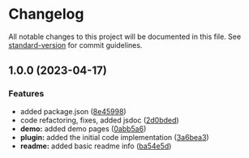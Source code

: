 # Changelog

All notable changes to this project will be documented in this file. See [standard-version](https://github.com/conventional-changelog/standard-version) for commit guidelines.

## 1.0.0 (2023-04-17)


### Features

* added package.json ([8e45998](https://github.com/sunt-programator/eleventy-plugin-mathjax/commit/8e45998d5a30441b683fcb2e7c2cd9d456b037ef))
* code refactoring, fixes, added jsdoc ([2d0bded](https://github.com/sunt-programator/eleventy-plugin-mathjax/commit/2d0bdedf8f887992dd9fa65a51ff0a6fda4fb5b2))
* **demo:** added demo pages ([0abb5a6](https://github.com/sunt-programator/eleventy-plugin-mathjax/commit/0abb5a6bd1099352fad0cf4d662a8223505870e5))
* **plugin:** added the initial code implementation ([3a6bea3](https://github.com/sunt-programator/eleventy-plugin-mathjax/commit/3a6bea383b48fa0cf663a20ac01b222fc6cba481))
* **readme:** added basic readme info ([ba54e5d](https://github.com/sunt-programator/eleventy-plugin-mathjax/commit/ba54e5db212f420aae33ff79fd3671c1af0c33c2))
